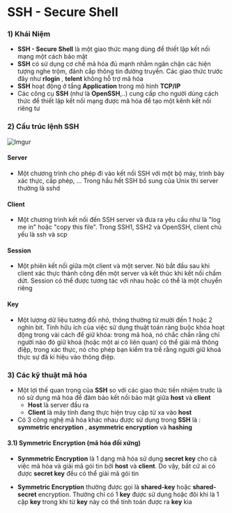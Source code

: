 # SSH - Secure Shell
### 1) Khái Niệm
 * **SSH - Secure Shell** là một giao thức mạng dùng để thiết lập kết nối mạng một cách bảo mật
 * **SSH** có sử dụng cơ chế mã hóa đủ mạnh nhằm ngăn chặn các hiện tượng nghe trộm, đánh cắp thông tin đường truyền. Các giao thức trước đây như **rlogin** , **telent** không hỗ trợ mã hóa
 * **SSH** hoạt động ở tầng **Application** trong mô hình **TCP/IP**
 * Các công cụ **SSH** (như là **OpenSSH**,..) cung cấp cho người dùng cách thức để thiết lập kết nối mạng được mã hóa để tạo một kênh kết nối riêng tư

### 2) Cấu trúc lệnh SSH

![Imgur](https://i.imgur.com/yWcmVvj.png)

#### Server
 * Một chương trình cho phép đi vào kết nối SSH với một bộ máy, trình bày xác thực, cấp phép, ... Trong hầu hết SSH bổ sung của Unix thì server thường là sshd

#### Client
 * Một chương trình kết nối đến SSH server và đưa ra yêu cầu như là "log me in" hoặc "copy this file". Trong SSH1, SSH2 và OpenSSH, client chủ yếu là ssh và scp

#### Session
 * Một phiên kết nối giữa một client và một server. Nó bắt đầu sau khi client xác thực thành công đến một server và kết thúc khi kết nối chấm dứt. Session có thể được tương tác với nhau hoặc có thể là một chuyển riêng

#### Key
 * Một lượng dữ liệu tương đối nhỏ, thông thường từ mười đến 1 hoặc 2 nghìn bit. Tính hữu ích của việc sử dụng thuật toán ràng buộc khóa hoạt động trong vài cách để giữ khóa: trong mã hoá, nó chắc chắn rằng chỉ người nào đó giữ khoá (hoặc một ai có liên quan) có thể giải mã thông điệp, trong xác thực, nó cho phép bạn kiểm tra trễ rằng người giữ khoá thực sự đã kí hiệu vào thông điệp.

### 3) Các kỹ thuật mã hóa
 * Một lợi thế quan trọng của **SSH** so với các giao thức tiền nhiệm trước là nó sử dụng mã hóa để đảm bảo kết nối bảo mật giữa **host** và **client**
   * **Host** là server đầu ra
   * **Client** là máy tính đang thực hiện truy cập từ xa vào **host**
 * Có 3 công nghệ mã hóa khác nhau được sử dụng trong **SSH** là : **symmetric encryption** , **asymmetric encryption** và **hashing**

#### 3.1) Symmetric Encryption (mã hóa đối xứng)
 * **Synmmetric Encryption** là 1 dạng mã hóa sử dụng **secret key** cho cả việc mã hóa và giải mã gói tin bởi **host** và **client**. Do vậy, bất cứ ai có được **secret key** đều có thể giải mã gói tin

 * **Symmetric Encryption** thường được gọi là **shared-key** hoặc **shared-secret** encryption. Thường chỉ có 1 **key** được sử dụng hoặc đôi khi là 1 cặp **key** trong khi từ **key** này có thể tính toán được ra **key** kia 